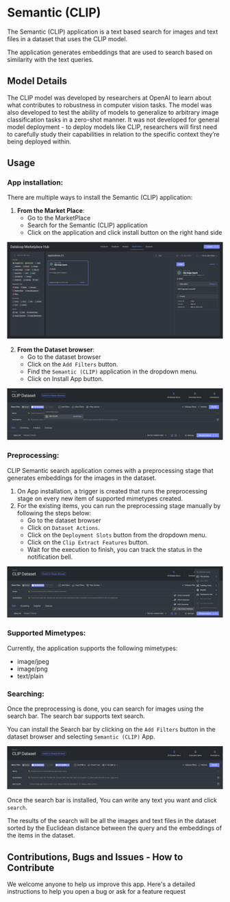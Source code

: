 # Semantic (CLIP)

The Semantic (CLIP) application is a text based search for images and text files in a dataset that uses the CLIP model.

The application generates embeddings that are used to search based on similarity with the text queries.

## Model Details

The CLIP model was developed by researchers at OpenAI to learn about what contributes to robustness in computer vision
tasks. The model was also developed to test the ability of models to generalize to arbitrary image classification tasks
in a zero-shot manner. It was not developed for general model deployment - to deploy models like CLIP, researchers will
first need to carefully study their capabilities in relation to the specific context they’re being deployed within.

## Usage

### App installation:

There are multiple ways to install the Semantic (CLIP) application:

1. **From the Market Place**:
    - Go to the MarketPlace
    - Search for the Semantic (CLIP) application
    - Click on the application and click install button on the right hand side

![market place clip installation image](assets/market_place_clip.png)

2. **From the Dataset browser**:
    - Go to the dataset browser
    - Click on the `Add Filters` button.
    - Find the `Semantic (CLIP)` application in the dropdown menu.
    - Click on Install App button.

![dataset clip installation image](assets/dataset_clip.png)

### Preprocessing:

CLIP Semantic search application comes with a preprocessing stage that generates embeddings for the images in the
dataset.

1. On App installation, a trigger is created that runs the preprocessing stage on every new item of supported mimetypes
   created.
2. For the existing items, you can run the preprocessing stage manually by following the steps below:
    - Go to the dataset browser
    - Click on `Dataset Actions`.
    - Click on the `Deployment Slots` button from the dropdown menu.
    - Click on the `Clip Extract Features` button.
    - Wait for the execution to finish, you can track the status in the notification bell.

![Running Clip preprocess manually](assets/clip_preprocess.png)

### Supported Mimetypes:

Currently, the application supports the following mimetypes:

- image/jpeg
- image/png
- text/plain

### Searching:

Once the preprocessing is done, you can search for images using the search bar. The search bar supports text search.

You can install the Search bar by clicking on the `Add Filters` button in the dataset browser and
selecting `Semantic (CLIP)`
App.

![clip search bar](assets/clip_search_bar.png)

Once the search bar is installed, You can write any text you want and click `search`.

The results of the search will be all the images and text files in the dataset sorted by the Euclidean distance between
the query and the embeddings of the items in the dataset.

## Contributions, Bugs and Issues - How to Contribute

We welcome anyone to help us improve this app.
Here's a detailed instructions to help you open a bug or ask for a feature request

